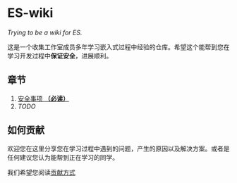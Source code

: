 # ES-wiki
*Trying to be a wiki for ES.*

这是一个收集工作室成员多年学习嵌入式过程中经验的仓库。希望这个能帮到您在学习开发过程中**保证安全**，进展顺利。

## 章节

1. [安全事项 **（必读）**](./safety1st/contents.md)
2. *TODO*

## 如何贡献

欢迎您在这里分享您在学习过程中遇到的问题，产生的原因以及解决方案。或者是任何建议您认为能帮到正在学习的同学。

我们希望您阅读[贡献方式](./how2contribute/contributeNote.md)
